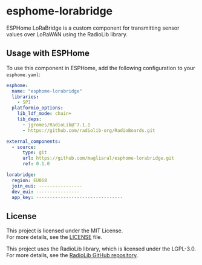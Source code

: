 # esphome-lorabridge

ESPHome LoRaBridge is a custom component for transmitting sensor values over LoRaWAN using the RadioLib library.

## Usage with ESPHome

To use this component in ESPHome, add the following configuration to your `esphome.yaml`:

```yaml
esphome:
  name: "esphome-lorabridge"
  libraries:
    - SPI
  platformio_options:
    lib_ldf_mode: chain+
    lib_deps:
      - jgromes/RadioLib@^7.1.1
      - https://github.com/radiolib-org/RadioBoards.git

external_components:
  - source:
      type: git
      url: https://github.com/magliaral/esphome-lorabridge.git
      ref: 0.1.0

lorabridge:
  region: EU868
  join_eui: ----------------
  dev_eui: ----------------
  app_key: --------------------------------
```

## License
This project is licensed under the MIT License.<br>
For more details, see the [LICENSE](LICENSE) file.

This project uses the RadioLib library, which is licensed under the LGPL-3.0.<br>
For more details, see the [RadioLib GitHub repository](https://github.com/jgromes/RadioLib).
